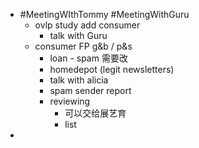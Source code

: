 - #MeetingWIthTommy #MeetingWithGuru
	- ovlp study add consumer
		- talk with Guru
	- consumer FP  g&b / p&s
		- loan - spam 需要改
		- homedepot (legit newsletters)
		- talk with alicia
		- spam sender report
		- reviewing
			- 可以交给展艺育
			- list
-